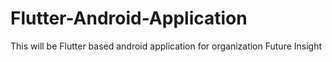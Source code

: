 # Flutter-Android-Application
This will be Flutter based android application for organization Future Insight
